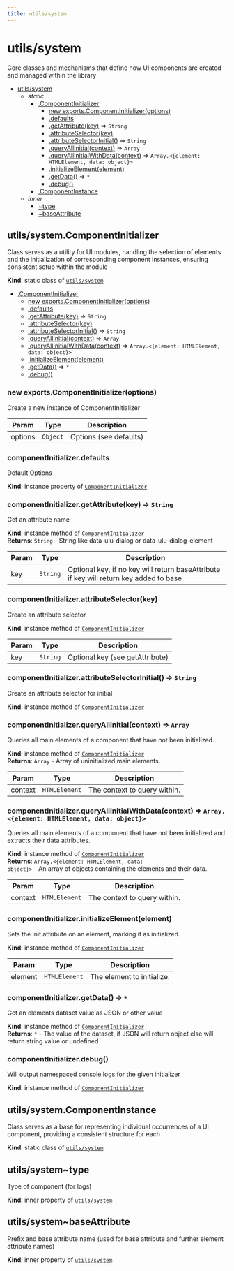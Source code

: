 ```yaml
---
title: utils/system
---
```


<a name="module_utils/system"></a>

# utils/system
Core classes and mechanisms that define how UI components are created and managed within the library


* [utils/system](#module_utils/system)
    * _static_
        * [.ComponentInitializer](#module_utils/system.ComponentInitializer)
            * [new exports.ComponentInitializer(options)](#new_module_utils/system.ComponentInitializer_new)
            * [.defaults](#module_utils/system.ComponentInitializer+defaults)
            * [.getAttribute(key)](#module_utils/system.ComponentInitializer+getAttribute) ⇒ <code>String</code>
            * [.attributeSelector(key)](#module_utils/system.ComponentInitializer+attributeSelector)
            * [.attributeSelectorInitial()](#module_utils/system.ComponentInitializer+attributeSelectorInitial) ⇒ <code>String</code>
            * [.queryAllInitial(context)](#module_utils/system.ComponentInitializer+queryAllInitial) ⇒ <code>Array</code>
            * [.queryAllInitialWithData(context)](#module_utils/system.ComponentInitializer+queryAllInitialWithData) ⇒ <code>Array.&lt;{element: HTMLElement, data: object}&gt;</code>
            * [.initializeElement(element)](#module_utils/system.ComponentInitializer+initializeElement)
            * [.getData()](#module_utils/system.ComponentInitializer+getData) ⇒ <code>\*</code>
            * [.debug()](#module_utils/system.ComponentInitializer+debug)
        * [.ComponentInstance](#module_utils/system.ComponentInstance)
    * _inner_
        * [~type](#module_utils/system..type)
        * [~baseAttribute](#module_utils/system..baseAttribute)

<a name="module_utils/system.ComponentInitializer"></a>

## utils/system.ComponentInitializer
Class serves as a utility for UI modules, handling the selection of elements and the initialization of corresponding component instances, ensuring consistent setup within the module

**Kind**: static class of [<code>utils/system</code>](#module_utils/system)  

* [.ComponentInitializer](#module_utils/system.ComponentInitializer)
    * [new exports.ComponentInitializer(options)](#new_module_utils/system.ComponentInitializer_new)
    * [.defaults](#module_utils/system.ComponentInitializer+defaults)
    * [.getAttribute(key)](#module_utils/system.ComponentInitializer+getAttribute) ⇒ <code>String</code>
    * [.attributeSelector(key)](#module_utils/system.ComponentInitializer+attributeSelector)
    * [.attributeSelectorInitial()](#module_utils/system.ComponentInitializer+attributeSelectorInitial) ⇒ <code>String</code>
    * [.queryAllInitial(context)](#module_utils/system.ComponentInitializer+queryAllInitial) ⇒ <code>Array</code>
    * [.queryAllInitialWithData(context)](#module_utils/system.ComponentInitializer+queryAllInitialWithData) ⇒ <code>Array.&lt;{element: HTMLElement, data: object}&gt;</code>
    * [.initializeElement(element)](#module_utils/system.ComponentInitializer+initializeElement)
    * [.getData()](#module_utils/system.ComponentInitializer+getData) ⇒ <code>\*</code>
    * [.debug()](#module_utils/system.ComponentInitializer+debug)

<a name="new_module_utils/system.ComponentInitializer_new"></a>

### new exports.ComponentInitializer(options)
Create a new instance of ComponentInitializer


| Param | Type | Description |
| --- | --- | --- |
| options | <code>Object</code> | Options (see defaults) |

<a name="module_utils/system.ComponentInitializer+defaults"></a>

### componentInitializer.defaults
Default Options

**Kind**: instance property of [<code>ComponentInitializer</code>](#module_utils/system.ComponentInitializer)  
<a name="module_utils/system.ComponentInitializer+getAttribute"></a>

### componentInitializer.getAttribute(key) ⇒ <code>String</code>
Get an attribute name

**Kind**: instance method of [<code>ComponentInitializer</code>](#module_utils/system.ComponentInitializer)  
**Returns**: <code>String</code> - String like data-ulu-dialog or data-ulu-dialog-element  

| Param | Type | Description |
| --- | --- | --- |
| key | <code>String</code> | Optional key, if no key will return baseAttribute if key will return key added to base |

<a name="module_utils/system.ComponentInitializer+attributeSelector"></a>

### componentInitializer.attributeSelector(key)
Create an attribute selector

**Kind**: instance method of [<code>ComponentInitializer</code>](#module_utils/system.ComponentInitializer)  

| Param | Type | Description |
| --- | --- | --- |
| key | <code>String</code> | Optional key (see getAttribute) |

<a name="module_utils/system.ComponentInitializer+attributeSelectorInitial"></a>

### componentInitializer.attributeSelectorInitial() ⇒ <code>String</code>
Create an attribute selector for initial

**Kind**: instance method of [<code>ComponentInitializer</code>](#module_utils/system.ComponentInitializer)  
<a name="module_utils/system.ComponentInitializer+queryAllInitial"></a>

### componentInitializer.queryAllInitial(context) ⇒ <code>Array</code>
Queries all main elements of a component that have not been initialized.

**Kind**: instance method of [<code>ComponentInitializer</code>](#module_utils/system.ComponentInitializer)  
**Returns**: <code>Array</code> - Array of uninitialized main elements.  

| Param | Type | Description |
| --- | --- | --- |
| context | <code>HTMLElement</code> | The context to query within. |

<a name="module_utils/system.ComponentInitializer+queryAllInitialWithData"></a>

### componentInitializer.queryAllInitialWithData(context) ⇒ <code>Array.&lt;{element: HTMLElement, data: object}&gt;</code>
Queries all main elements of a component that have not been initialized and extracts their data attributes.

**Kind**: instance method of [<code>ComponentInitializer</code>](#module_utils/system.ComponentInitializer)  
**Returns**: <code>Array.&lt;{element: HTMLElement, data: object}&gt;</code> - An array of objects containing the elements and their data.  

| Param | Type | Description |
| --- | --- | --- |
| context | <code>HTMLElement</code> | The context to query within. |

<a name="module_utils/system.ComponentInitializer+initializeElement"></a>

### componentInitializer.initializeElement(element)
Sets the init attribute on an element, marking it as initialized.

**Kind**: instance method of [<code>ComponentInitializer</code>](#module_utils/system.ComponentInitializer)  

| Param | Type | Description |
| --- | --- | --- |
| element | <code>HTMLElement</code> | The element to initialize. |

<a name="module_utils/system.ComponentInitializer+getData"></a>

### componentInitializer.getData() ⇒ <code>\*</code>
Get an elements dataset value as JSON or other value

**Kind**: instance method of [<code>ComponentInitializer</code>](#module_utils/system.ComponentInitializer)  
**Returns**: <code>\*</code> - The value of the dataset, if JSON will return object else will return string value or undefined  
<a name="module_utils/system.ComponentInitializer+debug"></a>

### componentInitializer.debug()
Will output namespaced console logs for the given initializer

**Kind**: instance method of [<code>ComponentInitializer</code>](#module_utils/system.ComponentInitializer)  
<a name="module_utils/system.ComponentInstance"></a>

## utils/system.ComponentInstance
Class serves as a base for representing individual occurrences of a UI component, providing a consistent structure for each

**Kind**: static class of [<code>utils/system</code>](#module_utils/system)  
<a name="module_utils/system..type"></a>

## utils/system~type
Type of component (for logs)

**Kind**: inner property of [<code>utils/system</code>](#module_utils/system)  
<a name="module_utils/system..baseAttribute"></a>

## utils/system~baseAttribute
Prefix and base attribute name (used for base attribute and further element attribute names)

**Kind**: inner property of [<code>utils/system</code>](#module_utils/system)  

  